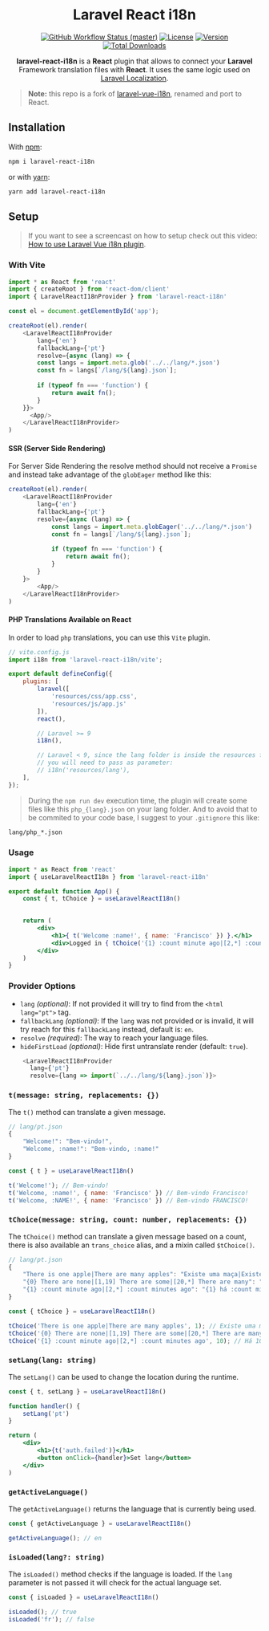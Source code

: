 <h1 align="center" style="border:none !important">
    Laravel React i18n
</h1>

<p align="center">
    <a href="https://github.com/EugeneMeles/laravel-react-i18n/actions"><img alt="GitHub Workflow Status (master)" src="https://img.shields.io/github/workflow/status/EugeneMeles/laravel-react-i18n/Tests/main"></a>
    <a href="https://www.npmjs.com/package/laravel-react-i18n"><img alt="License" src="https://img.shields.io/npm/l/laravel-react-i18n.svg?sanitize=true"></a>
    <a href="https://www.npmjs.com/package/laravel-react-i18n"><img alt="Version" src="https://img.shields.io/npm/v/laravel-react-i18n.svg"></a>
    <a href="https://www.npmjs.com/package/laravel-react-i18n"><img alt="Total Downloads" src="https://img.shields.io/npm/dt/laravel-react-i18n.svg"></a>
</p>

<p align="center">
    <b>laravel-react-i18n</b> is a <b>React</b> plugin that allows to connect your <b>Laravel</b> Framework translation
    files with <b>React</b>. It uses the same logic used on <a href="https://laravel.com/docs/8.x/localization">Laravel Localization</a>.
</p>

> **Note:** this repo is a fork of [laravel-vue-i18n](https://github.com/xiCO2k/laravel-vue-i18n), renamed and port to React.

## Installation

With [npm](https://www.npmjs.com):
```sh
npm i laravel-react-i18n
```

or with [yarn](https://yarnpkg.com):
```sh
yarn add laravel-react-i18n
```

## Setup

> If you want to see a screencast on how to setup check out this video: [How to use Laravel Vue i18n plugin](https://www.youtube.com/watch?v=ONRo8-i5Qsk).

### With Vite

```js
import * as React from 'react'
import { createRoot } from 'react-dom/client'
import { LaravelReactI18nProvider } from 'laravel-react-i18n'

const el = document.getElementById('app');

createRoot(el).render(
    <LaravelReactI18nProvider
        lang={'en'}
        fallbackLang={'pt'}
        resolve={async (lang) => {
        const langs = import.meta.glob('../../lang/*.json')
        const fn = langs[`/lang/${lang}.json`];
        
        if (typeof fn === 'function') {
            return await fn();
        }
    }}>
      <App/>
    </LaravelReactI18nProvider>
)
```

#### SSR (Server Side Rendering)

For Server Side Rendering the resolve method should not receive a `Promise` and instead take advantage of the `globEager` method like this:

```js
createRoot(el).render(
    <LaravelReactI18nProvider
        lang={'en'}
        fallbackLang={'pt'}
        resolve={async (lang) => {
            const langs = import.meta.globEager('../../lang/*.json')
            const fn = langs[`/lang/${lang}.json`];
            
            if (typeof fn === 'function') {
                return await fn();
            }
        }
    }>
        <App/>
    </LaravelReactI18nProvider>
)
```

#### PHP Translations Available on React

In order to load `php` translations, you can use this `Vite` plugin.

```js
// vite.config.js
import i18n from 'laravel-react-i18n/vite';

export default defineConfig({
    plugins: [
        laravel([
            'resources/css/app.css',
            'resources/js/app.js'
        ]),
        react(),

        // Laravel >= 9
        i18n(),

        // Laravel < 9, since the lang folder is inside the resources folder
        // you will need to pass as parameter:
        // i18n('resources/lang'),
    ],
});
```

> During the `npm run dev` execution time, the plugin will create some files like this `php_{lang}.json` on your lang folder.
> And to avoid that to be commited to your code base, I suggest to your `.gitignore` this like:

```bash
lang/php_*.json
```
### Usage

```jsx
import * as React from 'react'
import { useLaravelReactI18n } from 'laravel-react-i18n'

export default function App() {
    const { t, tChoice } = useLaravelReactI18n()

    
    return (
        <div>
            <h1>{ t('Welcome :name!', { name: 'Francisco' }) }.</h1>
            <div>Logged in { tChoice('{1} :count minute ago|[2,*] :count minutes ago', 10) }</div>
        </div>
    )
}

```

### Provider Options

- `lang` *(optional)*: If not provided it will try to find from the `<html lang="pt">` tag.
- `fallbackLang` *(optional)*: If the `lang` was not provided or is invalid, it will try reach for this `fallbackLang` instead, default is: `en`.
- `resolve` *(required)*: The way to reach your language files.
- `hideFirstLoad` *(optional)*: Hide first untranslate render (default: `true`).

```js
    <LaravelReactI18nProvider
      lang={'pt'}
      resolve={lang => import(`../../lang/${lang}.json`)}>
```

### `t(message: string, replacements: {})`

The `t()` method can translate a given message.

```js
// lang/pt.json
{
    "Welcome!": "Bem-vindo!",
    "Welcome, :name!": "Bem-vindo, :name!"
}

const { t } = useLaravelReactI18n()

t('Welcome!'); // Bem-vindo!
t('Welcome, :name!', { name: 'Francisco' }) // Bem-vindo Francisco!
t('Welcome, :NAME!', { name: 'Francisco' }) // Bem-vindo FRANCISCO!
```

### `tChoice(message: string, count: number, replacements: {})`

The `tChoice()` method can translate a given message based on a count,
there is also available an `trans_choice` alias, and a mixin called `$tChoice()`.

```js
// lang/pt.json
{
    "There is one apple|There are many apples": "Existe uma maça|Existe muitas maças",
    "{0} There are none|[1,19] There are some|[20,*] There are many": "Não tem|Tem algumas|Tem muitas",
    "{1} :count minute ago|[2,*] :count minutes ago": "{1} há :count minuto|[2,*] há :count minutos",
}

const { tChoice } = useLaravelReactI18n()

tChoice('There is one apple|There are many apples', 1); // Existe uma maça
tChoice('{0} There are none|[1,19] There are some|[20,*] There are many', 19); // Tem algumas
tChoice('{1} :count minute ago|[2,*] :count minutes ago', 10); // Há 10 minutos.
```
### `setLang(lang: string)`

The `setLang()` can be used to change the location during the runtime.

```jsx
const { t, setLang } = useLaravelReactI18n()

function handler() {
    setLang('pt')
}

return (
    <div>
        <h1>{t('auth.failed')}</h1>
        <button onClick={handler}>Set lang</button>
    </div>
)
```

### `getActiveLanguage()`

The `getActiveLanguage()` returns the language that is currently being used.

```jsx
const { getActiveLanguage } = useLaravelReactI18n()

getActiveLanguage(); // en
```

### `isLoaded(lang?: string)`

The `isLoaded()` method checks if the language is loaded.
If the `lang` parameter is not passed it will check for the actual language set.

```jsx
const { isLoaded } = useLaravelReactI18n()

isLoaded(); // true
isLoaded('fr'); // false
```
